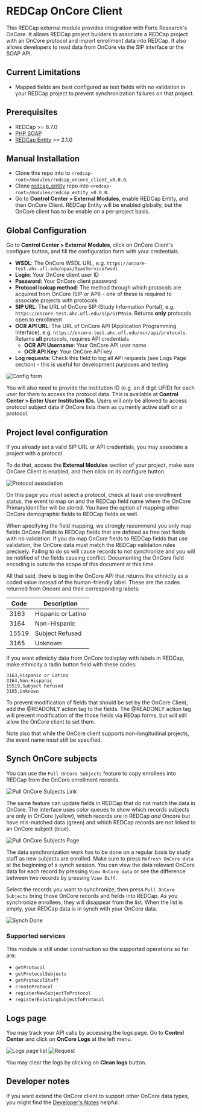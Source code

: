 # REDCap OnCore Client
This REDCap external module provides integration with Forte Research's OnCore. It allows REDCap project builders to associate a REDCap project with an OnCore protocol and import enrollment data into REDCap. It also allows developers to read data from OnCore via the SIP interface or the SOAP API.

## Current Limitations

* Mapped fields are best configured as text fields with no validation in your REDCap project to prevent synchronization failures on that project.

## Prerequisites
- REDCap >= 8.7.0
- [PHP SOAP](http://php.net/manual/en/book.soap.php)
- [REDCap Entity](https://github.com/ctsit/redcap_entity) >= 2.1.0


## Manual Installation
- Clone this repo into to `<redcap-root>/modules/redcap_oncore_client_v0.0.0`.
- Clone [redcap_entity](https://github.com/ctsit/redcap_entity) repo into `<redcap-root>/modules/redcap_entity_v0.0.0`.
- Go to **Control Center > External Modules**, enable REDCap Entity, and then OnCore Client. REDCap Entity will be enabled globally, but the OnCore client has to be enable on a per-project basis.


## Global Configuration
Go to **Control Center > External Modules**, click on OnCore Client's configure button, and fill the configuration form with your credentials.

- **WSDL**: The OnCore WSDL URL, e.g. `https://oncore-test.ahc.ufl.edu/opas/OpasService?wsdl`
- **Login**: Your OnCore client user ID
- **Password**: Your OnCore client password
- **Protocol lookup method**: The method through which protocols are acquired from OnCore (SIP or API) - _one_ of these is required to associate projects with protocols
- **SIP URL**: The URL of OnCore SIP (Study Information Portal), e.g. `https://oncore-test.ahc.ufl.edu/sip/SIPMain`. Returns **only** protocols open to enrollment
- **OCR API URL**: The URL of OnCore API (Application Programming Interface), e.g. `https://oncore-test.ahc.ufl.edu/ocr/api/protocols`. Returns **all** protocols, requires API credentials
  - **OCR API Username**: Your OnCore API user name
  - **OCR API Key**: Your OnCore API key
- **Log requests**: Check this field to log all API requests (see Logs Page section) - this is useful for development purposes and testing

![Config form](img/config_form.png)

You will also need to provide the institution ID (e.g. an 8 digit UFID) for each user for them to access the protocol data. This is available at **Control Center > Enter User Institution IDs**. Users will _only_ be allowed to access protocol subject data if OnCore lists them as currently active staff on a protocol.

## Project level configuration

If you already set a valid SIP URL or API credentials, you may associate a project with a protocol.

To do that, access the **External Modules** section of your project, make sure OnCore Client is enabled, and then click on its configure button.

![Protocol association](img/project_level_configuration.png)

On this page you _must_ select a protocol, check at least one enrollment status, the event to map on and the REDCap field name where the OnCore PrimaryIdentifier will be stored. You have the option of mapping other OnCore demographic fields to REDCap fields as well.

When specifying the field mapping, we strongly recommend you only map fields OnCore Fields to  REDCap fields that are defined as free text fields with no validation. If you do map OnCore fields to REDCap fields that use validation, the OnCore data must match the REDCap validaiton rules precisely. Failing to do so will cause records to not synchronize and you will be notified of the fields causing conflict. Documenting the OnCore field encoding is outside the scope of this document at this time.

All that said, there is bug in the OnCore API that returns the ethnicity as a coded value instead of the human-friendly label. These are the codes returned from Oncore and their corresponding labels:

| Code  | Description        |
| ----  | ------------------ |
| 3163  | Hispanic or Latino |
| 3164  | Non-Hispanic       |
| 15519 | Subject Refused    |
| 3165  | Unknown            |

If you want ethnicity data from OnCore todisplay with labels in REDCap, make ethnicity a radio button field with these codes:

```
3163,Hispanic or Latino
3164,Non-Hispanic
15519,Subject Refused
3165,Unknown
```

To prevent modification of fields that should be set by the OnCore Client, add the @READONLY action tag to the fields. The @READONLY action tag will prevent modification of the those fields via REDap forms, but will still allow the OnCore client to set them.

Note also that while the OnCore client supports non-longitudinal projects, the event name _must_ still be specified.


## Synch OnCore subjects

You can use the `Pull OnCore Subjects` feature to copy enrollees into REDCap from the OnCore enrollment records.

![Pull OnCore Subjects Link](img/pull_oncore_subjects_link.png)

The same feature can update fields in REDCap that do not match the data in OnCore. The interface uses color queues to show which records subjects are only in OnCore (yellow), which records are in REDCap *and* Oncore but have mis-matched data (green) and which REDCap records are not linked to an OnCore subject (blue).

![Pull OnCore Subjects Page](img/pull_oncore_subjects.png)

The data synchronization work has to be done on a regular basis by study staff as new subjects are enrolled. Make sure to press `Refresh OnCore data` at the beginning of a synch session. You can view the data relevant OnCore data for each record by pressing `View OnCore data` or see the difference between two records by pressing `View Diff`.

Select the records you want to synchronize, then press `Pull OnCore Subjects` bring those OnCore records and fields into REDCap. As you synchronize enrollees, they will disappear from the list. When the list is empty, your REDCap data is in synch with your OnCore data.

![Synch Done](img/synch_done.png)


### Supported services
This module is still under construction so the supported operations so far are:

- `getProtocol`
- `getProtocolSubjects`
- `getProtocolStaff`
- `createProtocol`
- `registerNewSubjectToProtocol`
- `registerExistingSubjectToProtocol`

## Logs page
You may track your API calls by accessing the logs page. Go to **Control Center** and click on **OnCore Logs** at the left menu.

![Logs page list](img/logs_page.png)
![Request](img/request_details.png)

You may clear the logs by clicking on **Clean logs** button.

## Developer notes

If you want extend the OnCore client to support other OnCore data types, you might find the [Developer's Notes](README-developer.md) helpful.
